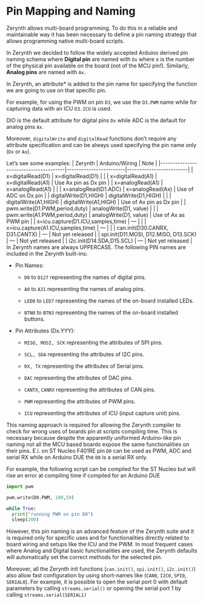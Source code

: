 # Pin Mapping and Naming

Zerynth allows multi-board programming. To do this in a reliable and maintainable way it has been necessary to define a pin naming strategy that allows programming native multi-board scripts.

In Zerynth we decided to follow the widely accepted Arduino derived pin naming schema where **Digital pin** are named with `Dx` where x is the number of the physical pin available on the board (not of the MCU pin!). Similarly, **Analog pins** are named with `Ax`.

In Zerynth, an attribute* is added to the pin name for specifying the function we are going to use on that specific pin.

For example, for using the PWM on pin `D3`, we use the `D3.PWM` name while for capturing data with an ICU `D3.ICU` is used.

DIO is the default attribute for digital pins `Dx` while ADC is the default for analog pins `Ax`.

Moreover, `digitalWrite` and `digitalRead` functions don’t require any attribute specification and can be always used specifying the pin name only (`Dx` or `Ax`).

Let’s see some examples:
| Zerynth                               | Arduino/Wiring         | Note                    |
|---------------------------------------|------------------------|-------------------------|
| x=digitalRead(D1)                     | x=digitalRead(D1)      |                         |
| x=digitalRead(A1)                     | x=digitalRead(A1)      | Use Ax pin as Dx pin    |
| x=analogRead(A1)                      | x=analogRead(A1)       |                         |
| x=analogRead(D1.ADC)                  | x=analogRead(Ax)       | Use of ADC on Dx pin    |
| digitalWrite(D1,HIGH)                 | digitalWrite(D1,HIGH)  |                         |
| digitalWrite(A1,HIGH)                 | digitalWrite(A1,HIGH)  | Use of Ax pin as Dx pin |
| pwm.write(D1.PWM,period,duty)         | analogWrite(D1, value) |                         |
| pwm.write(A1.PWM,period,duty)         | analogWrite(D1, value) | Use of Ax as PWM pin    |
| x=icu.capture(D1.ICU,samples,time)    | —                      |                         |
| x=icu.capture(A1.ICU,samples,time)    | —                      |                         |
| can.init(D30.CANRX, D31.CANTX)        | —                      | Not yet released        |
| spi.init(D11.MOSI, D12.MISO, D13.SCK) | —                      | Not yet released        |
| i2c.init(D14.SDA,D15.SCL)             | —                      | Not yet released        |
In Zerynth names are always UPPERCASE. The following PIN names are included in the Zerynth built-ins:


* Pin Names:


    * `D0` to `D127` representing the names of digital pins.


    * `A0` to `A31` representing the names of analog pins.


    * `LED0` to `LED7` representing the names of the on-board installed LEDs.


    * `BTN0` to `BTN3` representing the names of the on-board installed buttons.


* Pin Attributes (Dx.YYY):


    * `MISO, MOSI, SCK` representing the attributes of SPI pins.


    * `SCL, SDA` representing the attributes of I2C pins.


    * `RX, TX` representing the attributes of Serial pins.


    * `DAC` representing the attributes of DAC pins.


    * `CANTX`, `CANRX` representing the attributes of CAN pins.


    * `PWM` representing the attributes of PWM pins.


    * `ICU` representing the attributes of ICU (input capture unit) pins.

This naming approach is required for allowing the Zerynth compiler to check for wrong uses of boards pin at scripts compiling time. This is necessary because despite the apparently uniformed Arduino-like pin naming not all the MCU based boards expose the same functionalities on their pins. E.i. on ST Nucleo F401RE pin `D0` can be used as PWM, ADC and serial RX while on Arduino DUE the `D0` is a serial RX only.

For example, the following script can be compiled for the ST Nucleo but will rise an error at compiling time if compiled for an Arduino DUE

```py
import pwm

pwm.write(D0.PWM, 100,50)

while True:
  print("running PWM on pin D0")
  sleep(200)
```

However, this pin naming is an advanced feature of the Zerynth suite and it is required only for specific uses and for functionalities directly related to board wiring and setups like the ICU and the PWM. In most frequent cases where Analog and Digital basic functionalities are used, the Zerynth defaults will automatically set the correct methods for the selected pin.

Moreover, all the Zerynth init functions (`can.init()`, `spi.init()`, `i2c.init()`) also allow fast configuration by using short-names like (`CAN0`, `I2C0`, `SPI0`, `SERIAL0`). For example, it is possible to open the serial port 0 with default parameters by calling `streams.serial()` or opening the serial port 1 by calling `streams.serial(SERIAL1)`

